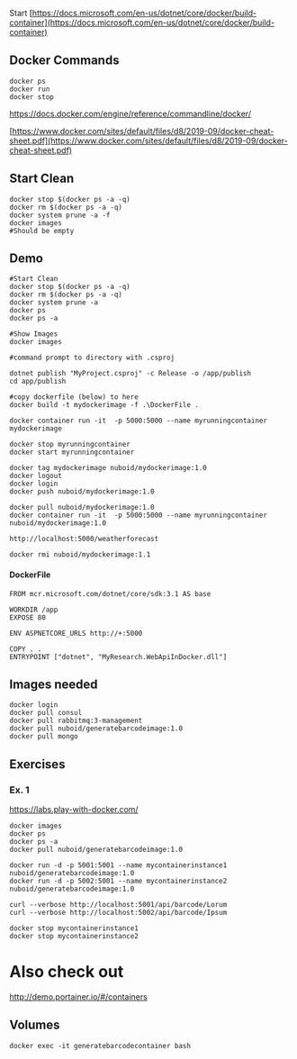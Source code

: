 Start
[https://docs.microsoft.com/en-us/dotnet/core/docker/build-container](https://docs.microsoft.com/en-us/dotnet/core/docker/build-container)

## Docker Commands

    docker ps
    docker run
    docker stop

https://docs.docker.com/engine/reference/commandline/docker/

[https://www.docker.com/sites/default/files/d8/2019-09/docker-cheat-sheet.pdf](https://www.docker.com/sites/default/files/d8/2019-09/docker-cheat-sheet.pdf)

## Start Clean

	docker stop $(docker ps -a -q)
	docker rm $(docker ps -a -q)
	docker system prune -a -f
	docker images
	#Should be empty
	
## Demo

	#Start Clean		
	docker stop $(docker ps -a -q)
	docker rm $(docker ps -a -q)
	docker system prune -a
	docker ps
	docker ps -a
	
	#Show Images
	docker images

	#command prompt to directory with .csproj
	
	dotnet publish "MyProject.csproj" -c Release -o /app/publish
	cd app/publish
	
	#copy dockerfile (below) to here	
	docker build -t mydockerimage -f .\DockerFile .

	docker container run -it  -p 5000:5000 --name myrunningcontainer mydockerimage

	docker stop myrunningcontainer 
	docker start myrunningcontainer 
		
	docker tag mydockerimage nuboid/mydockerimage:1.0
	docker logout
	docker login
	docker push nuboid/mydockerimage:1.0

	docker pull nuboid/mydockerimage:1.0
	docker container run -it  -p 5000:5000 --name myrunningcontainer nuboid/mydockerimage:1.0

    http://localhost:5000/weatherforecast
    
    docker rmi nuboid/mydockerimage:1.1

#### DockerFile
    FROM mcr.microsoft.com/dotnet/core/sdk:3.1 AS base

    WORKDIR /app
    EXPOSE 80

    ENV ASPNETCORE_URLS http://+:5000

    COPY . .
    ENTRYPOINT ["dotnet", "MyResearch.WebApiInDocker.dll"]

## Images needed

	docker login
	docker pull consul
	docker pull rabbitmq:3-management
	docker pull nuboid/generatebarcodeimage:1.0
	docker pull mongo
	
## Exercises
### Ex. 1

https://labs.play-with-docker.com/

	docker images
	docker ps
	docker ps -a
	docker pull nuboid/generatebarcodeimage:1.0

	docker run -d -p 5001:5001 --name mycontainerinstance1 nuboid/generatebarcodeimage:1.0
	docker run -d -p 5002:5001 --name mycontainerinstance2 nuboid/generatebarcodeimage:1.0

	curl --verbose http://localhost:5001/api/barcode/Lorum
	curl --verbose http://localhost:5002/api/barcode/Ipsum

	docker stop mycontainerinstance1
	docker stop mycontainerinstance2

# Also check out
http://demo.portainer.io/#/containers

## Volumes

    docker exec -it generatebarcodecontainer bash
<!--stackedit_data:
eyJoaXN0b3J5IjpbLTIwMjk3MjEzOThdfQ==
-->